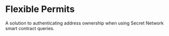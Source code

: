 # Flexible Permits
A solution to authenticating address ownership when using Secret Network smart contract queries.
